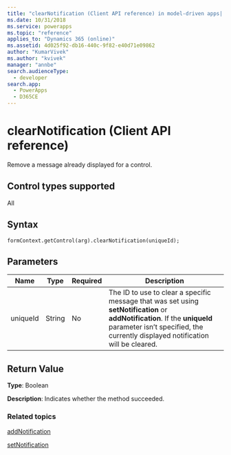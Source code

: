 ```yaml
---
title: "clearNotification (Client API reference) in model-driven apps| MicrosoftDocs"
ms.date: 10/31/2018
ms.service: powerapps
ms.topic: "reference"
applies_to: "Dynamics 365 (online)"
ms.assetid: 4d025f92-db16-440c-9f82-e40d71e09862
author: "KumarVivek"
ms.author: "kvivek"
manager: "annbe"
search.audienceType: 
  - developer
search.app: 
  - PowerApps
  - D365CE
---
```

# clearNotification (Client API reference)



Remove a message already displayed for a control.

## Control types supported

All

## Syntax

`formContext.getControl(arg).clearNotification(uniqueId);`

## Parameters

|Name | Type | Required | Description|
|--|--|--|--|
|uniqueId |String |No|The ID to use to clear a specific message that was set using **setNotification** or **addNotification**. If the **uniqueId** parameter isn’t specified, the currently displayed notification will be cleared.| 


## Return Value

**Type**: Boolean 

**Description**: Indicates whether the method succeeded. 

### Related topics

[addNotification](addNotification.md)

[setNotification](setNotification.md)